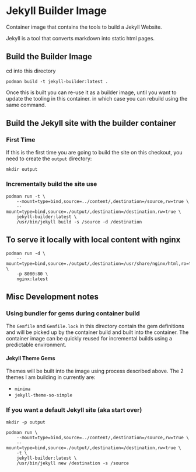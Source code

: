 # Jekyll Builder Image

Container image that contains the tools to build a Jekyll Website.

Jekyll is a tool that converts markdown into static html pages.

## Build the Builder Image

cd into this directory

```console
podman build -t jekyll-builder:latest .
```

Once this is built you can re-use it as a builder image, until you want to update the tooling in this container. in which case you can rebuild using the same command.

## Build the Jekyll site with the builder container

### First Time

If this is the first time you are going to build the site on this checkout, you need to create the `output` directory:

```console
mkdir output
```

### Incrementally build the site use

``` console
podman run -t \
    --mount=type=bind,source=../content/,destination=/source,rw=true \
    --mount=type=bind,source=./output/,destination=/destination,rw=true \
    jekyll-builder:latest \
    /usr/bin/jekyll build -s /source -d /destination
```

## To serve it locally with local content with nginx

```console
podman run -d \
    --mount=type=bind,source=./output/,destination=/usr/share/nginx/html,ro=true \
    -p 8080:80 \
    nginx:latest 
```

## Misc Development notes

### Using bundler for gems during container build

The `Gemfile` and `Gemfile.lock` in this directory contain the gem definitions and will be picked up by the container build and built into the container. The container image can be quickly reused for incremental builds using a predictable environment.

#### Jekyll Theme Gems

Themes will be built into the image using process described above. The 2 themes I am building in currently are:

* `minima`
* `jekyll-theme-so-simple`

### If you want a default Jekyll site (aka start over)

```console
mkdir -p output

podman run \
    --mount=type=bind,source=../content/,destination=/source,rw=true \
    --mount=type=bind,source=./output/,destination=/destination,rw=true \
    -t \
    jekyll-builder:latest \
    /usr/bin/jekyll new /destination -s /source
```
